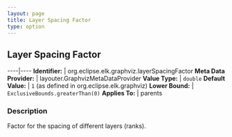 ```yaml
---
layout: page
title: Layer Spacing Factor
type: option
---
```

## Layer Spacing Factor

----|----
**Identifier:** | org.eclipse.elk.graphviz.layerSpacingFactor
**Meta Data Provider:** | layouter.GraphvizMetaDataProvider
**Value Type:** | `double`
**Default Value:** | `1` (as defined in org.eclipse.elk.graphviz)
**Lower Bound:** | `ExclusiveBounds.greaterThan(0)`
**Applies To:** | parents


### Description
Factor for the spacing of different layers (ranks).


